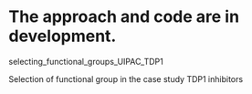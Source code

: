 # The approach and code are in development.

selecting_functional_groups_UIPAC_TDP1

Selection of functional group in the case study TDP1 inhibitors

